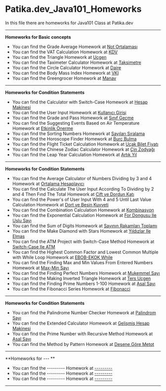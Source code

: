 # Patika.dev_Java101_Homeworks

In this file there are homeworks for Java101 Class at Patika.dev

---

**Homeworks for Basic concepts**

* You can find the Grade Average Homework at [Not Ortalaması](src/temelKavramlarUygulamalari/notOrtalamasiProgrami.java)
* You can find the VAT Calculation Homework at [KDV](src/temelKavramlarUygulamalari/kdvTutarHesaplayanProgrami.java)
* You can find the Triangle Homework at [Ucgen](src/temelKavramlarUygulamalari/ucgenHesaplama.java)
* You can find the Taximeter Calculator Homework at [Taksimetre](src/temelKavramlarUygulamalari/taksimetreHesaplama.java)
* You can find the Circle Calculator Homework at [Daire](src/temelKavramlarUygulamalari/daireHesaplama.java)
* You can find the Body Mass Index Homework at [VKI](src/temelKavramlarUygulamalari/vucutKitleIndeks.java)
* You can find the Greengrocer Homework at [Manav](src/temelKavramlarUygulamalari/manavKasa.java)

---

**Homeworks for Condition Statements**

* You can find the Calculator with Switch-Case Homework at [Hesap Makinesi](src/kosulIfadeleriUygulamalari/hesapMakinesi_switchCase.java)
* You can find the User Input Homework at [Kullanıcı Girişi](src/kosulIfadeleriUygulamalari/kullaniciGirisi.java)
* You can find the Grade and Pass Homework at [Sınıf Geçme](src/kosulIfadeleriUygulamalari/sinifGecmeKontrolu.java)
* You can find the Suggesting Events Based on Air Temperature Homework at [Etkinlik Önerme](src/kosulIfadeleriUygulamalari/etkinlikOnerme.java)
* You can find the Sorting Numbers Homework at [Sayıları Sıralama](src/kosulIfadeleriUygulamalari/sayiSiralama.java)
* You can find the Horoscope Finder Homework at [Burç Bulma](src/kosulIfadeleriUygulamalari/burcBulma_ifelse.java)
* You can find the Flight Ticket Calculation Homework at [Uçak Bilet Fiyatı](src/kosulIfadeleriUygulamalari/ucakBileti.java)
* You can find the Chinese Zodiac Calculator Homework at [Çin Zodyağı](src/kosulIfadeleriUygulamalari/cinZodyagi.java)
* You can find the Leap Year Calculation Homework at [Artık Yıl](src/kosulIfadeleriUygulamalari/artikYil.java)

---

**Homeworks for Condition Statements**

* You can find the Average Calculator of Numbers Dividing by 3 and 4 Homework at [Ortalama Hesaplayıcı](src/dongulerUygulamalari/bolmeveortalama.java)
* You can find the Calculate The User Input According To Dividing by 2 and 4 Then Fınd The Total Homework at [Cift ve Dordun Katı](src/dongulerUygulamalari/ciftvedordunkati.java)
* You can find the Power's of User Input With 4 and 5 Until Last Value Calculation Homework at [Dort ve Besin Kuvveti](src/dongulerUygulamalari/dortvebeskuvvetleri.java)
* You can find the Combination Calculation Homework at [Kombinasyon](src/dongulerUygulamalari/kombinasyonHesaplama.java)
* You can find the Exponential Calculation Homework at [For Dongusu Ile Uslu Sayı](src/dongulerUygulamalari/uslusayihesaplamafordongusu.java)
* You can find the Sum of Digits Homework at [Sayının Rakamları Toplamı](src/dongulerUygulamalari/basamaksayilaritoplama.java)
* You can find the Make Diamond with Stars Homework at [Yıldızlar Ile Elmas](src/dongulerUygulamalari/yildizlarlaelmas.java)
* You can find the ATM Project with Switch-Case Method Homework at [Switch-Case Ile ATM](src/dongulerUygulamalari/atmprojesiswitchcase.java)
* You can find the Highest Common Factor and Lowest Common Multiple with While Loop Homework at [EBOB-EKOK While](src/dongulerUygulamalari/ebobekokWhileDongusu.java)
* You can find the Finding Max and Min Values From Entered Numbers Homework at [Max-Min Sayı](src/dongulerUygulamalari/maxminDegerBulma.java)
* You can find the Finding Perfect Numbers Homework at [Mukemmel Sayı](src/dongulerUygulamalari/mukemmelSayi.java)
* You can find the Making Inverted Triangle Homework at [Ters Ucgen](src/dongulerUygulamalari/tersUcgen.java)
* You can find the Finding Prime Numbers 1-100 Homework at [Asal Sayı](src/dongulerUygulamalari/asalSayi.java)
* You can find the Fibonacci Series Homework at [Fibonacci](src/dongulerUygulamalari/FibonacciSeries.java)

---

**Homeworks for Condition Statements**

* You can find the Palindrome Number Checker Homework at [Palindrom Sayı](src/metotlarUygulamalari/palindromSayi.java)
* You can find the Extended Calculator Homework at [Gelişmiş Hesap Makinesi](src/metotlarUygulamalari/gelismisHesapMakinesi.java)
* You can find the Prime Number with Recursive Method Homework at [Asal Sayı](src/metotlarUygulamalari/asalSayıBulma.java)
* You can find the Method by Pattern Homework at [Desene Göre Metot]()

---

**Homeworks for --- **

* You can find the --------- Homework at [---------]()
* You can find the --------- Homework at [---------]()
* You can find the --------- Homework at [---------]()

---